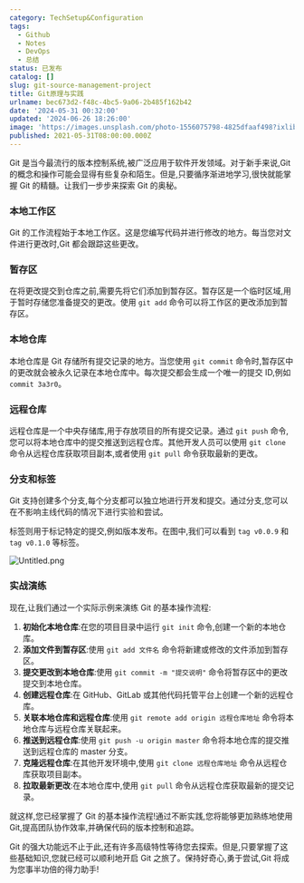 ```yaml
---
category: TechSetup&Configuration
tags:
  - Github
  - Notes
  - DevOps
  - 总结
status: 已发布
catalog: []
slug: git-source-management-project
title: Git原理与实践
urlname: bec673d2-f48c-4bc5-9a06-2b485f162b42
date: '2024-05-31 00:32:00'
updated: '2024-06-26 18:26:00'
image: 'https://images.unsplash.com/photo-1556075798-4825dfaaf498?ixlib=rb-4.0.3&q=85&fm=jpg&crop=entropy&cs=srgb'
published: 2021-05-31T08:00:00.000Z
---
```


Git 是当今最流行的版本控制系统,被广泛应用于软件开发领域。对于新手来说,Git 的概念和操作可能会显得有些复杂和陌生。但是,只要循序渐进地学习,很快就能掌握 Git 的精髓。让我们一步步来探索 Git 的奥秘。


### 本地工作区


Git 的工作流程始于本地工作区。这是您编写代码并进行修改的地方。每当您对文件进行更改时,Git 都会跟踪这些更改。


### 暂存区


在将更改提交到仓库之前,需要先将它们添加到暂存区。暂存区是一个临时区域,用于暂时存储您准备提交的更改。使用 `git add` 命令可以将工作区的更改添加到暂存区。


### 本地仓库


本地仓库是 Git 存储所有提交记录的地方。当您使用 `git commit` 命令时,暂存区中的更改就会被永久记录在本地仓库中。每次提交都会生成一个唯一的提交 ID,例如 `commit 3a3r0`。


### 远程仓库


远程仓库是一个中央存储库,用于存放项目的所有提交记录。通过 `git push` 命令,您可以将本地仓库中的提交推送到远程仓库。其他开发人员可以使用 `git clone` 命令从远程仓库获取项目副本,或者使用 `git pull` 命令获取最新的更改。


### 分支和标签


Git 支持创建多个分支,每个分支都可以独立地进行开发和提交。通过分支,您可以在不影响主线代码的情况下进行实验和尝试。


标签则用于标记特定的提交,例如版本发布。在图中,我们可以看到 `tag v0.0.9` 和 `tag v0.1.0` 等标签。


![Untitled.png](https://prod-files-secure.s3.us-west-2.amazonaws.com/5d24fe63-e567-4804-86f9-9fdc62e13082/77b77e01-3aab-4add-bdbd-7f489727861d/Untitled.png?X-Amz-Algorithm=AWS4-HMAC-SHA256&X-Amz-Content-Sha256=UNSIGNED-PAYLOAD&X-Amz-Credential=ASIAZI2LB466T335HB7G%2F20250411%2Fus-west-2%2Fs3%2Faws4_request&X-Amz-Date=20250411T213350Z&X-Amz-Expires=3600&X-Amz-Security-Token=IQoJb3JpZ2luX2VjEEwaCXVzLXdlc3QtMiJIMEYCIQCQL1HowotRquYzcY1bi9T%2BWaLn6HHRtEXiBoJKDmRfdwIhALoDtXFzeYxDOjeAkFd55tbmPCjTBxOCSJd9QMfb4%2Fx8KogECMX%2F%2F%2F%2F%2F%2F%2F%2F%2F%2FwEQABoMNjM3NDIzMTgzODA1IgzdOFDRlI4R2f%2FepxMq3APIDRYA3%2BC9L50ZRa3imacXAus1WNXYevBw2ZCcigKNynvR1MybqP2EeYYc6iDJ9FL%2FkX9h2JB760OmxV51j%2F%2FIffnh0%2B0b4JMLBcRT77r3sfYYhWPYr1If8fFhOZfo6uMg9Mq7F9ALz0zKz74w%2Bd3cgdzIfDoKDG6pPEyMm13UzRgqZbh0Xhbrag%2BVTRifwCFhs7zvqkEmRVSc1w6DhqBxlN%2FsdRno78sNkRpjpoF%2BXBUgUcP3asscFbTZPS5%2Bvp9%2FlUrLjcER7QfP1%2FfjTYQdBGv4es6eMrkCXSKUJjLJqW68%2Bx5%2Fw6CoWi1HaCwJccnAg4M2w0M1IkTracTB7g2sxOzq8WN30msiattChYRxH7Z%2BZYBfzD5AJwmSp3Yq8PY%2FnwJuvWaqQQu0CQ4kEAzMC3na6jGdL6OaI0P0zlDKhJoP%2BfIpHrjPwm%2BzxohS02%2FmuYOy30V7wLQuFKZRLLQOoHWzS8f7bmYDH1jlheX9pJLm5141ksvQ1ufzhGqoAowAzmpnzcusaPl0B2uEPkM7ogmSaVSmzvpyb%2BIoF9%2BaMEvHnekhaQV%2Fc9%2BEEK7oLtqwdniahYDHpViPx6%2BCIa9vKH70R9%2FlzNHdoJ3RSPeYxiGwEqAQjSod62d3ADCj7%2BW%2FBjqkAWQBr6TEnCXw4a93MZ0EqryTlOiBnCFokmiCHQyIeIBvSOla1cO%2B5EPacUttUZJJfzruVFzL9fPVWO4W7GIxXNbErhl8XozVohZ5WxpAnHN0875p%2BeAzRESlw7iWARXLK1%2FY%2FqMEWFN8uz1mUK9MLbpMosnJsJNJcMkIOPV%2FKfHDJ3wM7Yt9SfNzenZ%2B6hYM9dUAFwei3QeeDCOJS%2BIzC2rp1OiB&X-Amz-Signature=a9a28b47a58d3574b45790859a99f1eb41b8f15c5c9125f3d0a5118c4ef42d2b&X-Amz-SignedHeaders=host&x-id=GetObject)


### 实战演练


现在,让我们通过一个实际示例来演练 Git 的基本操作流程:

1. **初始化本地仓库**:在您的项目目录中运行 `git init` 命令,创建一个新的本地仓库。
2. **添加文件到暂存区**:使用 `git add 文件名` 命令将新建或修改的文件添加到暂存区。
3. **提交更改到本地仓库**:使用 `git commit -m "提交说明"` 命令将暂存区中的更改提交到本地仓库。
4. **创建远程仓库**:在 GitHub、GitLab 或其他代码托管平台上创建一个新的远程仓库。
5. **关联本地仓库和远程仓库**:使用 `git remote add origin 远程仓库地址` 命令将本地仓库与远程仓库关联起来。
6. **推送到远程仓库**:使用 `git push -u origin master` 命令将本地仓库的提交推送到远程仓库的 master 分支。
7. **克隆远程仓库**:在其他开发环境中,使用 `git clone 远程仓库地址` 命令从远程仓库获取项目副本。
8. **拉取最新更改**:在本地仓库中,使用 `git pull` 命令从远程仓库获取最新的提交记录。

就这样,您已经掌握了 Git 的基本操作流程!通过不断实践,您将能够更加熟练地使用 Git,提高团队协作效率,并确保代码的版本控制和追踪。


Git 的强大功能远不止于此,还有许多高级特性等待您去探索。但是,只要掌握了这些基础知识,您就已经可以顺利地开启 Git 之旅了。保持好奇心,勇于尝试,Git 将成为您事半功倍的得力助手!


